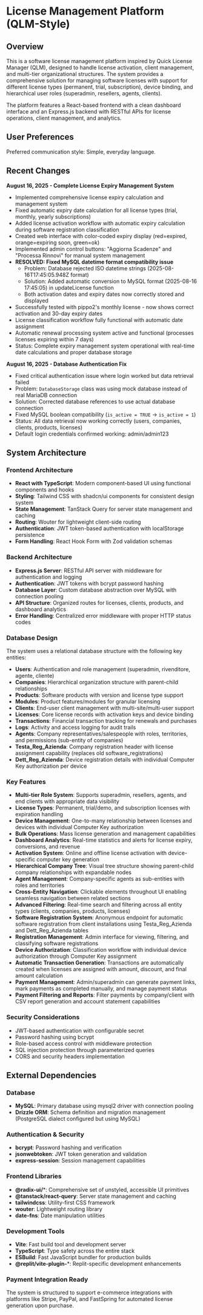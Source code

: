 # License Management Platform (QLM-Style)

## Overview

This is a software license management platform inspired by Quick License Manager (QLM), designed to handle license activation, client management, and multi-tier organizational structures. The system provides a comprehensive solution for managing software licenses with support for different license types (permanent, trial, subscription), device binding, and hierarchical user roles (superadmin, resellers, agents, clients).

The platform features a React-based frontend with a clean dashboard interface and an Express.js backend with RESTful APIs for license operations, client management, and analytics.

## User Preferences

Preferred communication style: Simple, everyday language.

## Recent Changes

**August 16, 2025 - Complete License Expiry Management System**
- Implemented comprehensive license expiry calculation and management system
- Fixed automatic expiry date calculation for all license types (trial, monthly, yearly subscriptions)
- Added license activation workflow with automatic expiry calculation during software registration classification
- Created web interface with color-coded expiry display (red=expired, orange=expiring soon, green=ok)
- Implemented admin control buttons: "Aggiorna Scadenze" and "Processa Rinnovi" for manual system management
- **RESOLVED: Fixed MySQL datetime format compatibility issue**
  - Problem: Database rejected ISO datetime strings (2025-08-16T17:45:05.948Z format)
  - Solution: Added automatic conversion to MySQL format (2025-08-16 17:45:05) in updateLicense function
  - Both activation dates and expiry dates now correctly stored and displayed
- Successfully tested with pippo2's monthly license - now shows correct activation and 30-day expiry dates
- License classification workflow fully functional with automatic date assignment
- Automatic renewal processing system active and functional (processes licenses expiring within 7 days)
- Status: Complete expiry management system operational with real-time date calculations and proper database storage

**August 16, 2025 - Database Authentication Fix**
- Fixed critical authentication issue where login worked but data retrieval failed
- Problem: `DatabaseStorage` class was using mock database instead of real MariaDB connection
- Solution: Corrected database references to use actual database connection
- Fixed MySQL boolean compatibility (`is_active = TRUE` → `is_active = 1`)
- Status: All data retrieval now working correctly (users, companies, clients, products, licenses)
- Default login credentials confirmed working: admin/admin123

## System Architecture

### Frontend Architecture
- **React with TypeScript**: Modern component-based UI using functional components and hooks
- **Styling**: Tailwind CSS with shadcn/ui components for consistent design system
- **State Management**: TanStack Query for server state management and caching
- **Routing**: Wouter for lightweight client-side routing
- **Authentication**: JWT token-based authentication with localStorage persistence
- **Form Handling**: React Hook Form with Zod validation schemas

### Backend Architecture
- **Express.js Server**: RESTful API server with middleware for authentication and logging
- **Authentication**: JWT tokens with bcrypt password hashing
- **Database Layer**: Custom database abstraction over MySQL with connection pooling
- **API Structure**: Organized routes for licenses, clients, products, and dashboard analytics
- **Error Handling**: Centralized error middleware with proper HTTP status codes

### Database Design
The system uses a relational database structure with the following key entities:
- **Users**: Authentication and role management (superadmin, rivenditore, agente, cliente)
- **Companies**: Hierarchical organization structure with parent-child relationships
- **Products**: Software products with version and license type support
- **Modules**: Product features/modules for granular licensing
- **Clients**: End-user client management with multi-site/multi-user support
- **Licenses**: Core license records with activation keys and device binding
- **Transactions**: Financial transaction tracking for renewals and purchases
- **Logs**: Activity and access logging for audit trails
- **Agents**: Company representatives/salespeople with roles, territories, and permissions (sub-entity of companies)
- **Testa_Reg_Azienda**: Company registration header with license assignment capability (replaces old software_registrations)
- **Dett_Reg_Azienda**: Device registration details with individual Computer Key authorization per device

### Key Features
- **Multi-tier Role System**: Supports superadmin, resellers, agents, and end clients with appropriate data visibility
- **License Types**: Permanent, trial/demo, and subscription licenses with expiration handling
- **Device Management**: One-to-many relationship between licenses and devices with individual Computer Key authorization
- **Bulk Operations**: Mass license generation and management capabilities
- **Dashboard Analytics**: Real-time statistics and alerts for license expiry, conversions, and revenue
- **Activation System**: Online and offline license activation with device-specific computer key generation
- **Hierarchical Company Tree**: Visual tree structure showing parent-child company relationships with expandable nodes
- **Agent Management**: Company-specific agents as sub-entities with roles and territories
- **Cross-Entity Navigation**: Clickable elements throughout UI enabling seamless navigation between related sections
- **Advanced Filtering**: Real-time search and filtering across all entity types (clients, companies, products, licenses)
- **Software Registration System**: Anonymous endpoint for automatic software registration from client installations using Testa_Reg_Azienda and Dett_Reg_Azienda tables
- **Registration Management**: Admin interface for viewing, filtering, and classifying software registrations
- **Device Authorization**: Classification workflow with individual device authorization through Computer Key assignment
- **Automatic Transaction Generation**: Transactions are automatically created when licenses are assigned with amount, discount, and final amount calculation
- **Payment Management**: Admin/superadmin can generate payment links, mark payments as completed manually, and manage payment status
- **Payment Filtering and Reports**: Filter payments by company/client with CSV report generation and account statement capabilities

### Security Considerations
- JWT-based authentication with configurable secret
- Password hashing using bcrypt
- Role-based access control with middleware protection
- SQL injection protection through parameterized queries
- CORS and security headers implementation

## External Dependencies

### Database
- **MySQL**: Primary database using mysql2 driver with connection pooling
- **Drizzle ORM**: Schema definition and migration management (PostgreSQL dialect configured but using MySQL)

### Authentication & Security
- **bcrypt**: Password hashing and verification
- **jsonwebtoken**: JWT token generation and validation
- **express-session**: Session management capabilities

### Frontend Libraries
- **@radix-ui/***: Comprehensive set of unstyled, accessible UI primitives
- **@tanstack/react-query**: Server state management and caching
- **tailwindcss**: Utility-first CSS framework
- **wouter**: Lightweight routing library
- **date-fns**: Date manipulation utilities

### Development Tools
- **Vite**: Fast build tool and development server
- **TypeScript**: Type safety across the entire stack
- **ESBuild**: Fast JavaScript bundler for production builds
- **@replit/vite-plugin-***: Replit-specific development enhancements

### Payment Integration Ready
The system is structured to support e-commerce integrations with platforms like Stripe, PayPal, and FastSpring for automated license generation upon purchase.